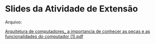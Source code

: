 # Slides da Atividade de Extensão


Arquivo: 


[Arquitetura de computadores_ a importancia de conhecer as peças e as funcionalidades do computador (1).pdf](https://github.com/user-attachments/files/16882115/Arquitetura.de.computadores_.a.importancia.de.conhecer.as.pecas.e.as.funcionalidades.do.computador.1.pdf)
